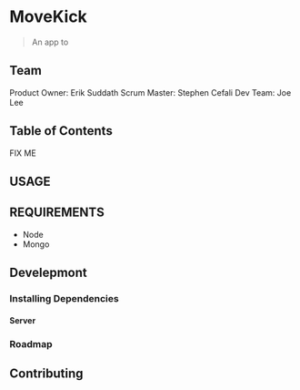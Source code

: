 # MoveKick
> An app to 

## Team

Product Owner: Erik Suddath
Scrum Master: Stephen Cefali
Dev Team: Joe Lee

## Table of Contents

FIX ME


## USAGE


## REQUIREMENTS

- Node
- Mongo


## Develepmont

### Installing Dependencies
#### Server



### Roadmap



## Contributing
